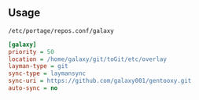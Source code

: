 ## Usage

`/etc/portage/repos.conf/galaxy`

````ini
[galaxy]
priority = 50
location = /home/galaxy/git/toGit/etc/overlay
layman-type = git
sync-type = laymansync
sync-uri = https://github.com/galaxy001/gentooxy.git
auto-sync = no
````

